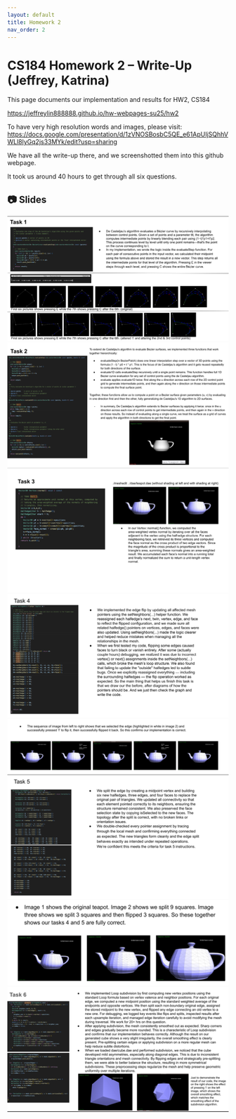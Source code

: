 ```yaml
---
layout: default
title: Homework 2
nav_order: 2
---
```


# CS184 Homework 2 – Write-Up (Jeffrey, Katrina)

This page documents our implementation and results for HW2, CS184

https://jeffreylin888888.github.io/hw-webpages-su25/hw2



To have very high resolution words and images, please visit: https://docs.google.com/presentation/d/1zVNOSBosbC5QE_e61ApUIjSQhhVWLl8lyGq2js33MYk/edit?usp=sharing

We have all the write-up there, and we screenshotted them into this github webpage.

It took us around 40 hours to get through all six questions. 

## 📷 Slides

![Slide 1](assets/slide1.png)  
![Slide 2](assets/slide2.png)  
![Slide 3](assets/slide3.png)  
![Slide 4](assets/slide4.png)  
![Slide 5](assets/slide5.png)  
![Slide 6](assets/slide6.png)  
![Slide 7](assets/slide7.png)  
![Slide 8](assets/slide8.png)
